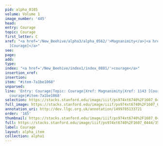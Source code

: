 ```yaml
---
pid: alpha_0185
volume: Volume 1
image_number: '445'
head: 
entry: Courage
topic: Courage
first_letter: C
xref: "<a href='/New_Beehive/alpha3/alpha_0562/'>Magnanimity</a>|<a href='/New_Beehive/toc/toc2_222/'>1143
  [Courage]</a>"
see: 
page: 
add: 
type: 
index: "<a href='/New_Beehive/index1/index_0881/'>courage</a>"
insertion_xref: 
insertion: 
item: "#item-7a1be1068"
unparsed: 
line: 'Entry: Courage|Topic: Courage|Xref: Magnanimity|Xref: 1143 [Courage]|Index:
  courage|#item-7a1be1068'
selection: https://stacks.stanford.edu/image/iiif/ps974xt6740%2F1607_0444/351,3502,3104,663/full/0/default.jpg
full_image: https://stacks.stanford.edu/image/iiif/ps974xt6740%2F1607_0444/full/full/0/default.jpg
annotation_uri: http://dev.llgc.org.uk/annotation/1499785133721
order: '185'
thumbnail: https://stacks.stanford.edu/image/iiif/ps974xt6740%2F1607_0444/351,3502,600,180/250,/0/default.jpg
full: https://stacks.stanford.edu/image/iiif/ps974xt6740%2F1607_0444/351,3502,3104,663/full/0/default.jpg
label: Courage
layout: alpha_item
collection: alpha1
---
```

